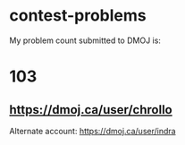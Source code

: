# contest-problems

My problem count submitted to DMOJ is:
# 103

https://dmoj.ca/user/chrollo
---
Alternate account:
https://dmoj.ca/user/indra

